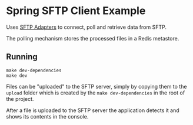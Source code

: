# Spring SFTP Client Example

Uses [SFTP Adapters](https://docs.spring.io/spring-integration/docs/current/reference/html/sftp.html) to connect, poll and retrieve data from SFTP.

The polling mechanism stores the processed files in a Redis metastore.

## Running

```
make dev-dependencies
make dev
```

Files can be "uploaded" to the SFTP server, simply by copying them to the `upload` folder which is created by the `make dev-dependencies` in the root of the project.

After a file is uploaded to the SFTP server the application detects it and shows its contents in the console.